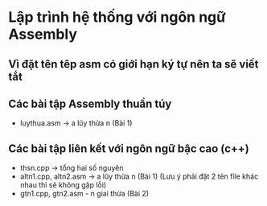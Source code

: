 # Lập trình hệ thống với ngôn ngữ Assembly
## Vì đặt tên têp asm có giới hạn ký tự nên ta sẽ viết tắt
## Các bài tập Assembly thuần túy
- luythua.asm -> a lũy thừa n (Bài 1)
## Các bài tập liên kết với ngôn ngữ bậc cao (c++)
- thsn.cpp -> tổng hai số nguyên 
- altn1.cpp, altn2.asm -> a lũy thừa n (Bài 1) (Lưu ý phải đặt 2 tên file khác nhau thì sẽ không gặp lỗi)
- gtn1.cpp, gtn2.asm - n giai thừa (Bài 2)

